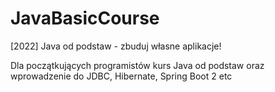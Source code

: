 # JavaBasicCourse

[2022] Java od podstaw - zbuduj własne aplikacje!

Dla początkujących programistów kurs Java od podstaw oraz wprowadzenie do JDBC, Hibernate, Spring Boot 2 etc